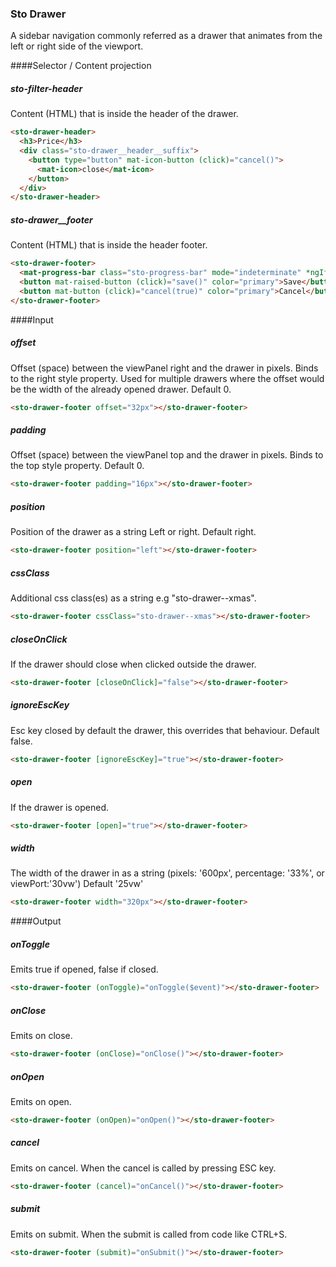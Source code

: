 ### Sto Drawer

A sidebar navigation commonly referred as a drawer that animates from the left or right side of the viewport.

####Selector / Content projection

##### sto-filter-header

Content (HTML) that is inside the header of the drawer.

```html
<sto-drawer-header>
  <h3>Price</h3>
  <div class="sto-drawer__header__suffix">
    <button type="button" mat-icon-button (click)="cancel()">
      <mat-icon>close</mat-icon>
    </button>
  </div>
</sto-drawer-header>
```

##### sto-drawer\_\_footer

Content (HTML) that is inside the header footer.

```html
<sto-drawer-footer>
  <mat-progress-bar class="sto-progress-bar" mode="indeterminate" *ngIf="!hasData || (isLoading$ | async)"></mat-progress-bar>
  <button mat-raised-button (click)="save()" color="primary">Save</button>
  <button mat-button (click)="cancel(true)" color="primary">Cancel</button>
</sto-drawer-footer>
```

####Input

##### offset

Offset (space) between the viewPanel right and the drawer in pixels. Binds to the right style property.
Used for multiple drawers where the offset would be the width of the already opened drawer.
Default 0.

```html
<sto-drawer-footer offset="32px"></sto-drawer-footer>
```

##### padding

Offset (space) between the viewPanel top and the drawer in pixels.
Binds to the top style property.
Default 0.

```html
<sto-drawer-footer padding="16px"></sto-drawer-footer>
```

##### position

Position of the drawer as a string
Left or right. Default right.

```html
<sto-drawer-footer position="left"></sto-drawer-footer>
```

##### cssClass

Additional css class(es) as a string e.g "sto-drawer--xmas".

```html
<sto-drawer-footer cssClass="sto-drawer--xmas"></sto-drawer-footer>
```

##### closeOnClick

If the drawer should close when clicked outside the drawer.

```html
<sto-drawer-footer [closeOnClick]="false"></sto-drawer-footer>
```

##### ignoreEscKey

Esc key closed by default the drawer, this overrides that behaviour.
Default false.

```html
<sto-drawer-footer [ignoreEscKey]="true"></sto-drawer-footer>
```

##### open

If the drawer is opened.

```html
<sto-drawer-footer [open]="true"></sto-drawer-footer>
```

##### width

The width of the drawer in as a string (pixels: '600px', percentage: '33%', or viewPort:'30vw')
Default '25vw'

```html
<sto-drawer-footer width="320px"></sto-drawer-footer>
```

####Output

##### onToggle

Emits true if opened, false if closed.

```html
<sto-drawer-footer (onToggle)="onToggle($event)"></sto-drawer-footer>
```

##### onClose

Emits on close.

```html
<sto-drawer-footer (onClose)="onClose()"></sto-drawer-footer>
```

##### onOpen

Emits on open.

```html
<sto-drawer-footer (onOpen)="onOpen()"></sto-drawer-footer>
```

##### cancel

Emits on cancel. When the cancel is called by pressing ESC key.

```html
<sto-drawer-footer (cancel)="onCancel()"></sto-drawer-footer>
```

##### submit

Emits on submit. When the submit is called from code like CTRL+S.

```html
<sto-drawer-footer (submit)="onSubmit()"></sto-drawer-footer>
```
